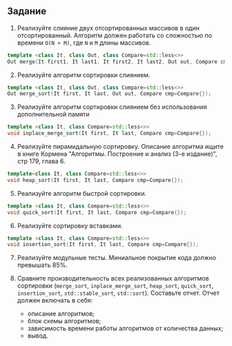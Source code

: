 ## Задание

1. Реализуйте слияние двух отсортированных массивов в один отсортированный. Алгоритм должен работать со сложностью по времени `O(N + M)`, где `N` и `M` длины массивов.
```cpp
template <class It, class Out, class Compare=std::less<>>
Out merge(It first1, It last1, It first2, It last2, Out out, Compare cmp=Compare{});
```

2. Реализуйте алгоритм сортировки слиянием.
```cpp
template <class It, class Out, class Compare=std::less<>>
Out merge_sort(It first, It last, Out out, Compare cmp=Compare{});
```

3. Реализуйте алгоритм сортировки слиянием без использования дополнительной памяти
```cpp
template <class It, class Compare=std::less<>>
void inplace_merge_sort(It first, It last, Compare cmp=Compare{});
```

4. Реализуйте пирамидальную сортировку.
Описание алгоритма ищите в книге Кормена "Алгоритмы. Построение и анализ (3-е издание)", стр 179, глава 6.
```cpp
template<class It, class Compare=std::less<>>
void heap_sort(It first, It last, Compare cmp=Compare{});
```

5. Реализуйте алгоритм быстрой сортировки.
```cpp
template <class It, class Compare=std::less<>>
void quick_sort(It first, It last, Compare cmp=Compare{});
```

6. Реализуйте сортировку вставками.
```cpp
template <class It, class Compare=std::less<>>
void insertion_sort(It first, It last, Compare cmp=Compare{});
```

7. Реализуйте модульные тесты. Миниальное покрытие кода должно превышать 85%.

8. Сравните производительность всех реализованных алгоритмов сортировки (`merge_sort`, `inplace_merge_sort`, `heap_sort`, `quick_sort`, `insertion_sort`, `std::stable_sort`, `std::sort`).
Составьте отчет. Отчет должен включать в себя:
    * описание алгоритмов;
    * блок схемы алгоритмов;
    * зависимость времени работы алгоритмов от количества данных;
    * вывод.
